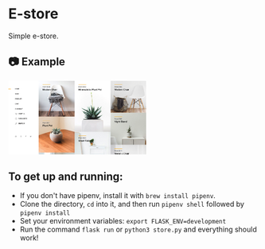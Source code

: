 # E-store

Simple e-store.

## :camera: Example

<img src="/static/imgs/homepage.png" width="55%"></img>

## To get up and running:

-   If you don't have pipenv, install it with `brew install pipenv`.
-   Clone the directory, `cd` into it, and then run `pipenv shell` followed by `pipenv install`
-   Set your environment variables: `export FLASK_ENV=development`
-   Run the command `flask run` or `python3 store.py` and everything should work!
